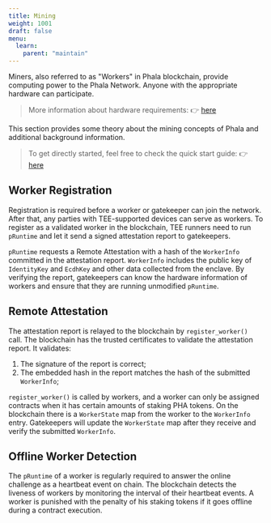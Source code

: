 ```yaml
---
title: Mining
weight: 1001
draft: false
menu:
  learn:
    parent: "maintain"
---
```


Miners, also referred to as "Workers" in Phala blockchain, provide computing power to the Phala Network. Anyone with the appropriate hardware can participate.

> More information about hardware requirements: :point_right: [here](/en-us/mine/khala-mining/1-0-hardware-requirements/#general-khala-hardware-requirements)

This section provides some theory about the mining concepts of Phala and additional background information.

> To get directly started, feel free to check the quick start guide: :point_right: [here](/en-us/general/mining/mine-phala/)

## Worker Registration

Registration is required before a worker or gatekeeper can join the network. After that, any parties with TEE-supported devices can serve as workers. To register as a validated worker in the blockchain, TEE runners need to run `pRuntime` and let it send a signed attestation report to gatekeepers.

`pRuntime` requests a Remote Attestation with a hash of the `WorkerInfo` committed in the attestation report. `WorkerInfo` includes the public key of `IdentityKey` and `EcdhKey` and other data collected from the enclave. By verifying the report, gatekeepers can know the hardware information of workers and ensure that they are running unmodified `pRuntime`.

## Remote Attestation

The attestation report is relayed to the blockchain by `register_worker()` call. The blockchain has the trusted certificates to validate the attestation report. It validates:

1. The signature of the report is correct;
2. The embedded hash in the report matches the hash of the submitted `WorkerInfo`;

`register_worker()` is called by workers, and a worker can only be assigned contracts when it has certain amounts of staking PHA tokens. On the blockchain there is a `WorkerState` map from the worker to the `WorkerInfo` entry. Gatekeepers will update the `WorkerState` map after they receive and verify the submitted `WorkerInfo`.

## Offline Worker Detection

The `pRuntime` of a worker is regularly required to answer the online challenge as a heartbeat event on chain. The blockchain detects the liveness of workers by monitoring the interval of their heartbeat events. A worker is punished with the penalty of his staking tokens if it goes offline during a contract execution.
